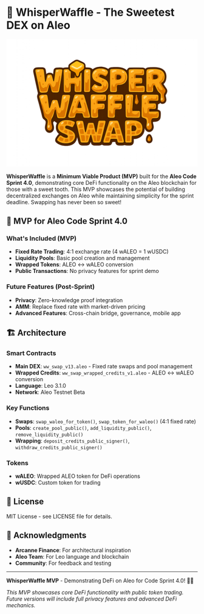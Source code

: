
# 🧇 WhisperWaffle - The Sweetest DEX on Aleo

![WhisperWaffle Logo](public/logo.png)

**WhisperWaffle** is a **Minimum Viable Product (MVP)** built for the **Aleo Code Sprint 4.0**, demonstrating core DeFi functionality on the Aleo blockchain for those with a sweet tooth.  This MVP showcases the potential of building decentralized exchanges on Aleo while maintaining simplicity for the sprint deadline. Swapping has never been so sweet!

## 🚀 **MVP for Aleo Code Sprint 4.0**

### **What's Included (MVP)**
- **Fixed Rate Trading**: 4:1 exchange rate (4 wALEO = 1 wUSDC)
- **Liquidity Pools**: Basic pool creation and management
- **Wrapped Tokens**: ALEO ↔ wALEO conversion
- **Public Transactions**: No privacy features for sprint demo

### **Future Features (Post-Sprint)**
- **Privacy**: Zero-knowledge proof integration
- **AMM**: Replace fixed rate with market-driven pricing
- **Advanced Features**: Cross-chain bridge, governance, mobile app

## 🏗️ **Architecture**

### **Smart Contracts**
- **Main DEX**: `ww_swap_v13.aleo` - Fixed rate swaps and pool management
- **Wrapped Credits**: `ww_swap_wrapped_credits_v1.aleo` - ALEO ↔ wALEO conversion
- **Language**: Leo 3.1.0
- **Network**: Aleo Testnet Beta

### **Key Functions**
- **Swaps**: `swap_waleo_for_token()`, `swap_token_for_waleo()` (4:1 fixed rate)
- **Pools**: `create_pool_public()`, `add_liquidity_public()`, `remove_liquidity_public()`
- **Wrapping**: `deposit_credits_public_signer()`, `withdraw_credits_public_signer()`

### **Tokens**
- **wALEO**: Wrapped ALEO token for DeFi operations
- **wUSDC**: Custom token for trading

## 📄 **License**

MIT License - see LICENSE file for details.

## 🙏 **Acknowledgments**

- **Arcanne Finance**: For architectural inspiration
- **Aleo Team**: For Leo language and blockchain
- **Community**: For feedback and testing

---

**WhisperWaffle MVP** - Demonstrating DeFi on Aleo for Code Sprint 4.0! 🚀🧇

*This MVP showcases core DeFi functionality with public token trading. Future versions will include full privacy features and advanced DeFi mechanics.*
